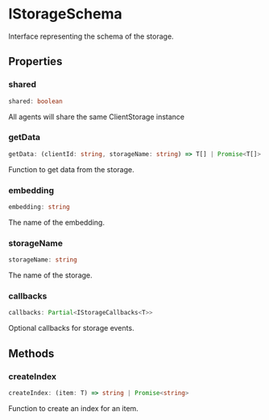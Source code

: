 # IStorageSchema

Interface representing the schema of the storage.

## Properties

### shared

```ts
shared: boolean
```

All agents will share the same ClientStorage instance

### getData

```ts
getData: (clientId: string, storageName: string) => T[] | Promise<T[]>
```

Function to get data from the storage.

### embedding

```ts
embedding: string
```

The name of the embedding.

### storageName

```ts
storageName: string
```

The name of the storage.

### callbacks

```ts
callbacks: Partial<IStorageCallbacks<T>>
```

Optional callbacks for storage events.

## Methods

### createIndex

```ts
createIndex: (item: T) => string | Promise<string>
```

Function to create an index for an item.
